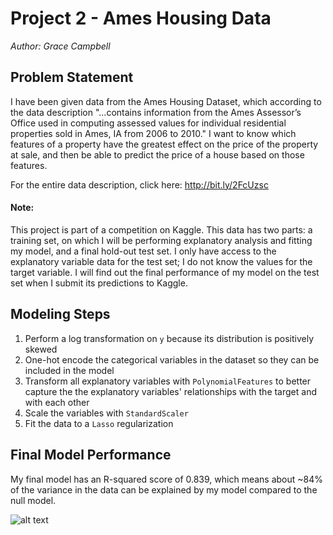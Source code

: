 
# Project 2 - Ames Housing Data

*Author: Grace Campbell*

## Problem Statement

I have been given data from the Ames Housing Dataset, which according to the data description "...contains information from the Ames Assessor’s Office used in computing assessed values for individual residential properties sold in Ames, IA from 2006 to 2010." I want to know which features of a property have the greatest effect on the price of the property at sale, and then be able to predict the price of a house based on those features.


For the entire data description, click here: http://bit.ly/2FcUzsc

#### Note:
This project is part of a competition on Kaggle. This data has two parts: a training set, on which I will be performing explanatory analysis and fitting my model, and a final hold-out test set. I only have access to the explanatory variable data for the test set; I do not know the values for the target variable. I will find out the final performance of my model on the test set when I submit its predictions to Kaggle.


## Modeling Steps
1. Perform a log transformation on `y` because its distribution is positively skewed
2. One-hot encode the categorical variables in the dataset so they can be included in the model
3. Transform all explanatory variables with `PolynomialFeatures` to better capture the the explanatory variables' relationships with the target and with each other
4. Scale the variables with `StandardScaler` 
5. Fit the data to a `Lasso` regularization

## Final Model Performance
My final model has an  R-squared  score of 0.839, which means about ~84% of the variance in the data can be explained by my model compared to the null model.

![alt text](https://git.generalassemb.ly/gcampbell114/project_2/blob/master/materials/residuals.png)